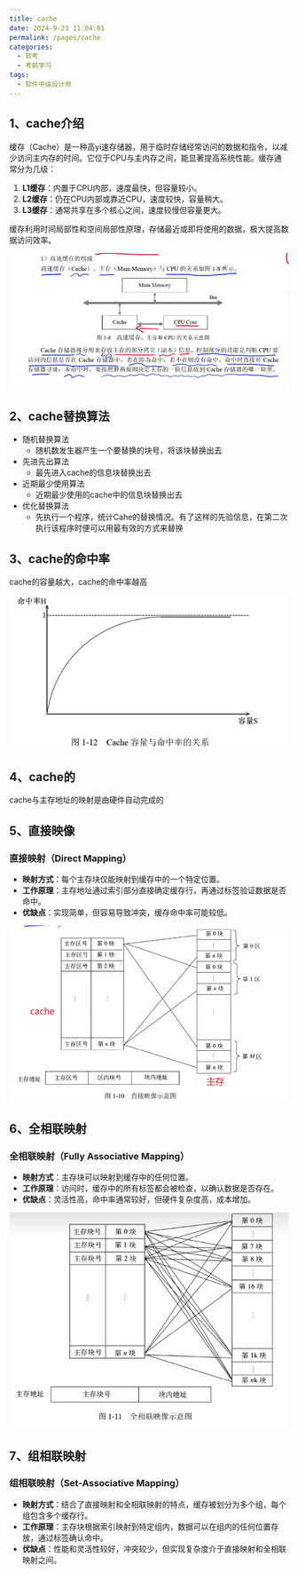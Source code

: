 ```yaml
---
title: cache
date: 2024-9-23 11:04:01
permalink: /pages/cache
categories: 
  - 软考
  - 考前学习
tags: 
  - 软件中级设计师
---
```






## 1、cache介绍

缓存（Cache）是一种高yi速存储器，用于临时存储经常访问的数据和指令，以减少访问主内存的时间。它位于CPU与主内存之间，能显著提高系统性能。缓存通常分为几级：

1. **L1缓存**：内置于CPU内部，速度最快，但容量较小。
2. **L2缓存**：仍在CPU内部或靠近CPU，速度较快，容量稍大。
3. **L3缓存**：通常共享在多个核心之间，速度较慢但容量更大。

缓存利用时间局部性和空间局部性原理，存储最近或即将使用的数据，极大提高数据访问效率。

![image-20240923112241735](./assets/image-20240923112241735.png)

## 2、cache替换算法

- 随机替换算法
  - 随机数发生器产生一个要替换的块号，将该块替换出去
- 先进先出算法
  - 最先进入cache的信息块替换出去
- 近期最少使用算法
  - 近期最少使用的cache中的信息块替换出去
- 优化替换算法
  - 先执行一个程序，统计Cahe的替换情况。有了这样的先验信息，在第二次执行该程序时便可以用最有效的方式来替换

## 3、cache的命中率

cache的容量越大，cache的命中率越高

![image-20240923113455146](./assets/image-20240923113455146.png)

## 4、cache的

cache与主存地址的映射是由硬件自动完成的

## 5、直接映像

###  直接映射（Direct Mapping）

- **映射方式**：每个主存块仅能映射到缓存中的一个特定位置。
- **工作原理**：主存地址通过索引部分直接确定缓存行，再通过标签验证数据是否命中。
- **优缺点**：实现简单，但容易导致冲突，缓存命中率可能较低。

![image-20240923114941456](./assets/image-20240923114941456.png)

## 6、全相联映射

### 全相联映射（Fully Associative Mapping）

- **映射方式**：主存块可以映射到缓存中的任何位置。
- **工作原理**：访问时，缓存中的所有标签都会被检查，以确认数据是否存在。
- **优缺点**：灵活性高，命中率通常较好，但硬件复杂度高，成本增加。

![image-20240923115138397](./assets/image-20240923115138397.png)

## 7、组相联映射

### 组相联映射（Set-Associative Mapping）

- **映射方式**：结合了直接映射和全相联映射的特点，缓存被划分为多个组，每个组包含多个缓存行。
- **工作原理**：主存块根据索引映射到特定组内，数据可以在组内的任何位置存放，通过标签确认命中。
- **优缺点**：性能和灵活性较好，冲突较少，但实现复杂度介于直接映射和全相联映射之间。